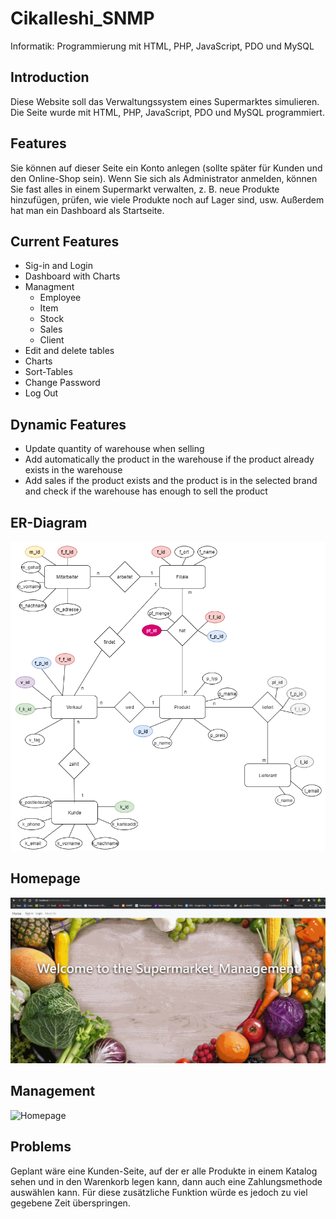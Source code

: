 # Cikalleshi_SNMP
Informatik: Programmierung mit HTML, PHP, JavaScript, PDO und MySQL

## Introduction

Diese Website soll das Verwaltungssystem eines Supermarktes simulieren. Die Seite wurde mit HTML, PHP, JavaScript, PDO und MySQL programmiert.


## Features

Sie können auf dieser Seite ein Konto anlegen (sollte später für Kunden und den Online-Shop sein). Wenn Sie sich als Administrator anmelden, können Sie fast alles in einem Supermarkt verwalten, z. B. neue Produkte hinzufügen, prüfen, wie viele Produkte noch auf Lager sind, usw. Außerdem hat man ein Dashboard als Startseite. 

## Current Features
* Sig-in and Login
* Dashboard with Charts
* Managment 
  * Employee
  * Item
  * Stock
  * Sales
  * Client
* Edit and delete tables
* Charts
* Sort-Tables
* Change Password
* Log Out

## Dynamic Features
* Update quantity of warehouse when selling
* Add automatically the product in the warehouse if the product already exists in the warehouse
* Add sales if the product exists and the product is in the selected brand and check if the warehouse has enough to sell the product

## ER-Diagram

![Er-Diagram](er_modell.png)

## Homepage

![Homepage](first.gif)


## Management

![Homepage](second.gif)

## Problems

Geplant wäre eine Kunden-Seite, auf der er alle Produkte in einem Katalog sehen und in den Warenkorb legen kann, dann auch eine Zahlungsmethode auswählen kann. Für diese zusätzliche Funktion würde es jedoch zu viel gegebene Zeit überspringen.
